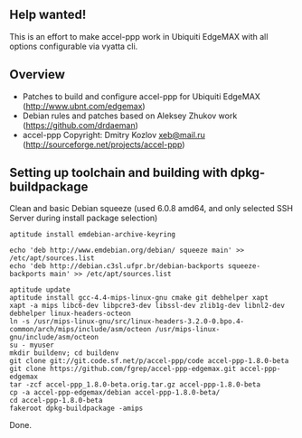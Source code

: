 Help wanted!
------------

This is an effort to make accel-ppp work in Ubiquiti EdgeMAX with all options configurable via vyatta cli.

Overview
--------

- Patches to build and configure accel-ppp for Ubiquiti EdgeMAX (http://www.ubnt.com/edgemax)
- Debian rules and patches based on Aleksey Zhukov work (https://github.com/drdaeman)
- accel-ppp Copyright: Dmitry Kozlov <xeb@mail.ru>  (http://sourceforge.net/projects/accel-ppp)

Setting up toolchain and building with dpkg-buildpackage
--------------------------------------------------------
Clean and basic Debian squeeze (used 6.0.8 amd64, and only selected SSH Server during install package selection)

```
aptitude install emdebian-archive-keyring

echo 'deb http://www.emdebian.org/debian/ squeeze main' >> /etc/apt/sources.list
echo 'deb http://debian.c3sl.ufpr.br/debian-backports squeeze-backports main' >> /etc/apt/sources.list

aptitude update
aptitude install gcc-4.4-mips-linux-gnu cmake git debhelper xapt
xapt -a mips libc6-dev libpcre3-dev libssl-dev zlib1g-dev libnl2-dev debhelper linux-headers-octeon
ln -s /usr/mips-linux-gnu/src/linux-headers-3.2.0-0.bpo.4-common/arch/mips/include/asm/octeon /usr/mips-linux-gnu/include/asm/octeon
su - myuser
mkdir buildenv; cd buildenv
git clone git://git.code.sf.net/p/accel-ppp/code accel-ppp-1.8.0-beta
git clone https://github.com/fgrep/accel-ppp-edgemax.git accel-ppp-edgemax
tar -zcf accel-ppp_1.8.0-beta.orig.tar.gz accel-ppp-1.8.0-beta
cp -a accel-ppp-edgemax/debian accel-ppp-1.8.0-beta/
cd accel-ppp-1.8.0-beta
fakeroot dpkg-buildpackage -amips
```

Done.
